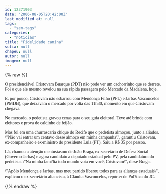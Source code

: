 ```yaml
---
id: 12371903
date: "2006-08-05T20:42:00Z"
last_modified_at: null
tags:
  - "sem-tags"
categories:
  - "noticias"
title: "Fidelidade canina"
sutia: null
chapeu: null
autor: null
imagem: null
---
```

{\% raw %}
<p><P><FONT face=Verdana>O presidenciável Cristovam Buarque (PDT) não pode ver um cachorrinho que se derrete. Foi o que ele mesmo revelou na sua rápida passagem pelo Mercado da Madalena, hoje. </FONT></P></p>
<p><P><FONT face=Verdana>E, por pouco,&nbsp;Cristovam não esbarrou com Mendonça Filho (PFL) e Jarbas Vasconcelos (PMDB), que deixavam o mercado por volta das 11h30, momento em que Cristovam chegava. </FONT></P></p>
<p><P><FONT face=Verdana>No mercado, o pedetista gravou cenas para o seu guia eleitoral. Teve até brinde com eleitores e prova de caldinho de feijão. </FONT></P></p>
<p><P><FONT face=Verdana>Mas foi em uma churrascaria chique do Recife que&nbsp;o pedetista almoçou, junto a aliados. \"Não vai entrar um centavo desse almoço em minha campanha\", garantiu Cristovam, ex-companheiro e ex-ministro do presidente Lula (PT). Saiu a R$ 35 por pessoa.&nbsp;&nbsp;</FONT></P></p>
<p><P><FONT face=Verdana>Lá, chamou a atenção o entusiasmo de João Braga, ex-secretário de Defesa Social (Governo Jarbas) e agora candidato a deputado estadual pelo PV, pela candidatura do pedetista. \"Na minha fam?lia todo mundo vota em você, Cristovam\", disse Braga. </FONT></P></p>
<p><P><FONT face=Verdana>\"Apóio Mendonça e Jarbas, mas meu partido liberou todos para as alianças estaduais\", explicou o ex-secretário aliancista, à Cláudia Vasconcelos, repórter de Pol?tica do JC.</FONT>&nbsp; </P> </p>
{\% endraw %}